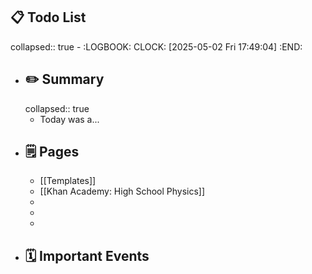 ## 📋 Todo List
collapsed:: true
	- :LOGBOOK:
	  CLOCK: [2025-05-02 Fri 17:49:04]
	  :END:
- ##  ✏️ Summary
  collapsed:: true
	- Today was a...
- ## 🗒️ Pages
	- [[Templates]]
	- [[Khan Academy: High School Physics]]
	-
	-
	-
- ## 🗓️ Important Events